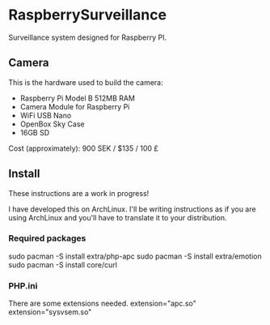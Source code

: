 RaspberrySurveillance
======================

Surveillance system designed for Raspberry PI.

## Camera ##
This is the hardware used to build the camera:
* Raspberry Pi Model B 512MB RAM
* Camera Module for Raspberry Pi
* WiFi USB Nano
* OpenBox Sky Case
* 16GB SD

Cost (approximately): 900 SEK / $135 / 100 £

## Install ##
These instructions are a work in progress!

I have developed this on ArchLinux. I'll be writing instructions as if you are using ArchLinux and you'll have to translate it to your distribution.

### Required packages ###
 sudo pacman -S install extra/php-apc
 sudo pacman -S install extra/emotion
 sudo pacman -S install core/curl

### PHP.ini ###
There are some extensions needed.
 extension="apc.so"
 extension="sysvsem.so"


